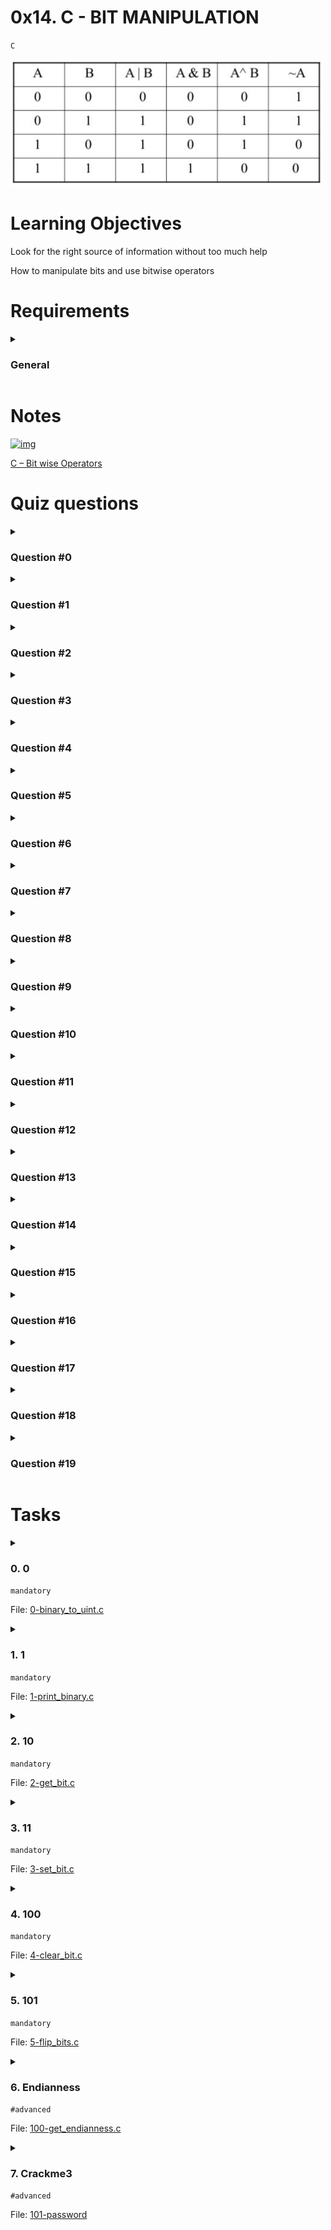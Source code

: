 # 0x14. C - BIT MANIPULATION
`C`

<img src="https://github.com/codenvibes/alx-low_level_programming/blob/master/0x14-bit_manipulation/bitwise.PNG" width="500"/>

# Learning Objectives
Look for the right source of information without too much help

How to manipulate bits and use bitwise operators

# Requirements
<details>
<summary>

### General
</summary>

- Allowed editors: `vi`, `vim`, `emacs`
- All your files will be compiled on Ubuntu 20.04 LTS using `gcc`, using the options `-Wall -Werror -Wextra -pedantic -std=gnu89`
- All your files should end with a new line
- A `README.md` file, at the root of the folder of the project is mandatory
- Your code should use the `Betty` style. It will be checked using [betty-style.pl](https://github.com/alx-tools/Betty/blob/master/betty-style.pl) and [betty-doc.pl](https://github.com/alx-tools/Betty/blob/master/betty-doc.pl)
- You are not allowed to use global variables
- No more than 5 functions per file
- The only C standard library functions allowed are `malloc`, `free` and `exit`. Any use of functions like `printf`, `puts`, `calloc`, `realloc` etc… is forbidden
- You are allowed to use [_putchar](https://github.com/alx-tools/_putchar.c/blob/master/_putchar.c)
- You don’t have to push `_putchar.c`, we will use our file. If you do it won’t be taken into account
- In the following examples, the `main.c` files are shown as examples. You can use them to test your functions, but you don’t have to push them to your repo (if you do we won’t take them into account). We will use our own `main.c` files at compilation. Our `main.c` files might be different from the one shown in the examples
- The prototypes of all your functions and the prototype of the function `_putchar` should be included in your header file called `main.h`
- Don’t forget to push your header file
- All your header files should be include guarded
</details>

# Notes
[![img](https://camo.githubusercontent.com/d63ab8b391579cb9574e4a487de2f04cb9ed4bda7008d6c3c37d90ce903b2bb5/68747470733a2f2f6d656469612e6765656b73666f726765656b732e6f72672f77702d636f6e74656e742f63646e2d75706c6f6164732f4f70657261746f72732d496e2d432e706e67)](https://www.geeksforgeeks.org/bitwise-operators-in-c-cpp/)

[C – Bit wise Operators](https://www.fresh2refresh.com/c-programming/c-operators-expressions/c-bit-wise-operators/)


# Quiz questions
<details>
<summary>

### Question #0
</summary>

`0x89 >> 3 =` ?
- [x] 0x11
- [ ] 0x08
- [ ] 0x22
- [ ] 0x44
- [ ] 0x89
</details>

<details>
<summary>

### Question #1
</summary>

What is `98` in base2?
- [ ] 0b10011000
- [x] 0b01100010
- [ ] 0b01010010
</details>

<details>
<summary>

### Question #2
</summary>

`0x01 << 1 =` ?
- [ ] 0x03
- [ ] 0x10
- [x] 0x02
- [ ] 0x01
- [ ] 0x00
</details>

<details>
<summary>

### Question #3
</summary>

What is `0x89` in base2?
- [ ] 0b01101001
- [ ] 0b10001000
- [x] 0b10001001
- [ ] 0b10101001
</details>

<details>
<summary>

### Question #4
</summary>

What is `98` in base16?
- [ ] 0x96
- [ ] 0x98
- [x] 0x62
</details>

<details>
<summary>

### Question #5
</summary>

`0x44 | 0x22 =` ?
- [x] `0x66`
- [ ] `0x44`
- [ ] `0x22`
</details>

<details>
<summary>

### Question #6
</summary>

What is `0b001010010` in base10?
- [ ] 83
- [ ] 84
- [x] 82
- [ ] 81
</details>

<details>
<summary>

### Question #7
</summary>

`0x01 & 0x00 =` ?
- [ ] `0x02`
- [ ] `0x01`
- [x] `0x00`
</details>

<details>
<summary>

### Question #8
</summary>

`0x01 | 0x01 =` ?
- [ ] `0x02`
- [x] `0x01`
- [ ] `0x00`
</details>

<details>
<summary>

### Question #9
</summary>

What is `0b01101101` in base16?
- [ ] 0x7D
- [ ] 0xD6
- [ ] 0x6E
- [x] 0x6D
- [ ] 0x36
</details>

<details>
<summary>

### Question #10
</summary>

`0x13 << 1 =` ?
- [ ] 0x4C
- [ ] 0x98
- [x] 0x26
- [ ] 0x13
</details>

<details>
<summary>

### Question #11
</summary>

`~ 0x98 =` ?
- [ ] 0x68
- [x] 0x67
- [ ] 0x66
</details>

<details>
<summary>

### Question #12
</summary>

`0x01 | 0x00 =` ?
- [ ] `0x02`
- [x] `0x01`
- [ ] `0x00`
</details>

<details>
<summary>

### Question #13
</summary>

`0x02 >> 1 =` ?
- [ ] 0x00
- [x] 0x01
- [ ] 0x02
</details>

<details>
<summary>

### Question #14
</summary>

`0x89 & 0x01 =` ?
- [ ] `0x88`
- [ ] `0x89`
- [x] `0x01`
- [ ] `0x00`
</details>

<details>
<summary>

### Question #15
</summary>

`0x88 & 0x01 =` ?
- [ ] `0x88`
- [ ] `0x89`
- [ ] `0x01`
- [x] `0x00`
</details>

<details>
<summary>

### Question #16
</summary>

What is `0x89` in base10?
- [x] 137
- [ ] 139
- [ ] 135
- [ ] 89
</details>

<details>
<summary>

### Question #17
</summary>

`0x66 & 0x22 =` ?
- [ ] `0x66`
- [ ] `0x44`
- [x] `0x22`
</details>

<details>
<summary>

### Question #18
</summary>

`0x01 & 0x01 =` ?
- [ ] `0x02`
- [x] `0x01`
- [ ] `0x00`
</details>

<details>
<summary>

### Question #19
</summary>

`~ 0x12 =` ?
- [ ] 0xEE
- [ ] 0x21
- [ ] 0xFD
- [x] 0xED
</details>

# Tasks

<details>
<summary>

### 0. 0
`mandatory`

File: [0-binary_to_uint.c]()
</summary>

Write a function that converts a binary number to an unsigned int.

- Prototype: `unsigned int binary_to_uint(const char *b);`
- where b is pointing to a string of `0` and `1` chars
- Return: the converted number, or 0 if
    - there is one or more chars in the string `b` that is not `0` or `1`
    - `b` is `NULL`
```
julien@ubuntu:~/0x14. Binary$ cat 0-main.c
#include <stdio.h>
#include "main.h"

/**
 * main - check the code
 *
 * Return: Always 0.
 */
int main(void)
{
    unsigned int n;

    n = binary_to_uint("1");
    printf("%u\n", n);
    n = binary_to_uint("101");
    printf("%u\n", n);
    n = binary_to_uint("1e01");
    printf("%u\n", n);
    n = binary_to_uint("1100010");
    printf("%u\n", n);
    n = binary_to_uint("0000000000000000000110010010");
    printf("%u\n", n);
    return (0);
}
julien@ubuntu:~/0x14. Binary$ gcc -Wall -pedantic -Werror -Wextra -std=gnu89 0-main.c 0-binary_to_uint.c -o a
julien@ubuntu:~/0x14. Binary$ ./a 
1
5
0
98
402
julien@ubuntu:~/0x14. Binary$ 
```
</details>

<details>
<summary>

### 1. 1
`mandatory`

File: [1-print_binary.c]()
</summary>

Write a function that prints the binary representation of a number.

- Prototype: `void print_binary(unsigned long int n);`
- Format: see example
- You are not allowed to use arrays
- You are not allowed to use `malloc`
- You are not allowed to use the `%` or `/` operators
```
julien@ubuntu:~/0x14. Binary$ cat 1-main.c 
#include <stdio.h>
#include "main.h"

/**
 * main - check the code
 *
 * Return: Always 0.
 */
int main(void)
{
    print_binary(0);
    printf("\n");
    print_binary(1);
    printf("\n");
    print_binary(98);
    printf("\n");
    print_binary(1024);
    printf("\n");
    print_binary((1 << 10) + 1);
    printf("\n");
    return (0);
}
julien@ubuntu:~/0x14. Binary$ gcc -Wall -pedantic -Werror -Wextra -std=gnu89 1-main.c 1-print_binary.c _putchar.c -o b
julien@ubuntu:~/0x14. Binary$ ./b 
0
1
1100010
10000000000
10000000001
julien@ubuntu:~/0x14. Binary$ 
```
</details>

<details>
<summary>

### 2. 10
`mandatory`

File: [2-get_bit.c]()
</summary>

Write a function that returns the value of a bit at a given index.

- Prototype: `int get_bit(unsigned long int n, unsigned int index);`
- where `index` is the index, starting from `0` of the bit you want to get
- Returns: the value of the bit at index `index` or `-1` if an error occured
```
julien@ubuntu:~/0x14. Binary$ cat 2-main.c
#include <stdio.h>
#include "main.h"

/**
 * main - check the code
 *
 * Return: Always 0.
 */
int main(void)
{
    int n;

    n = get_bit(1024, 10);
    printf("%d\n", n);
    n = get_bit(98, 1);
    printf("%d\n", n);
    n = get_bit(1024, 0);
    printf("%d\n", n);
    return (0);
}
julien@ubuntu:~/0x14. Binary$ gcc -Wall -pedantic -Werror -Wextra -std=gnu89 2-main.c 2-get_bit.c -o c  
julien@ubuntu:~/0x14. Binary$ ./c
1
1
0
julien@ubuntu:~/0x14. Binary$ 
```
</details>

<details>
<summary>

### 3. 11
`mandatory`

File: [3-set_bit.c]()
</summary>

Write a function that sets the value of a bit to `1` at a given index.

- Prototype: `int set_bit(unsigned long int *n, unsigned int index);`
- where `index` is the index, starting from `0` of the bit you want to set
- Returns: `1` if it worked, or `-1` if an error occurred
```
julien@ubuntu:~/0x14. Binary$ cat 3-main.c
#include <stdio.h>
#include "main.h"

/**
 * main - check the code
 *
 * Return: Always 0.
 */
int main(void)
{
    unsigned long int n;

    n = 1024;
    set_bit(&n, 5);
    printf("%lu\n", n);
    n = 0;
    set_bit(&n, 10);
    printf("%lu\n", n);
    n = 98;
    set_bit(&n, 0);
    printf("%lu\n", n);
    return (0);
}
julien@ubuntu:~/0x14. Binary$ gcc -Wall -pedantic -Werror -Wextra -std=gnu89 3-main.c 3-set_bit.c -o d
julien@ubuntu:~/0x14. Binary$ ./d
1056
1024
99
julien@ubuntu:~/0x14. Binary$ 
```
</details>

<details>
<summary>

### 4. 100
`mandatory`

File: [4-clear_bit.c]()
</summary>

Write a function that sets the value of a bit to 0 at a given index.

- Prototype: `int clear_bit(unsigned long int *n, unsigned int index);`
- where `index` is the index, starting from `0` of the bit you want to set
- Returns: `1` if it worked, or `-1` if an error occurred
```
julien@ubuntu:~/0x14. Binary$ cat 4-main.c
#include <stdio.h>
#include "main.h"

/**
 * main - check the code
 *
 * Return: Always 0.
 */
int main(void)
{
    unsigned long int n;

    n = 1024;
    clear_bit(&n, 10);
    printf("%lu\n", n);
    n = 0;
    clear_bit(&n, 10);
    printf("%lu\n", n);
    n = 98;
    clear_bit(&n, 1);
    printf("%lu\n", n);
    return (0);
}
julien@ubuntu:~/0x14. Binary$ gcc -Wall -pedantic -Werror -Wextra -std=gnu89 4-main.c 4-clear_bit.c -o e
julien@ubuntu:~/0x14. Binary$ ./e
0
0
96
julien@ubuntu:~/0x14. Binary$ 
```
</details>

<details>
<summary>

### 5. 101
`mandatory`

File: [5-flip_bits.c]()
</summary>

Write a function that returns the number of bits you would need to flip to get from one number to another.

- Prototype: `unsigned int flip_bits(unsigned long int n, unsigned long int m);`
- You are not allowed to use the `%` or `/` operators
```
julien@ubuntu:~/0x14. Binary$ cat 5-main.c
#include <stdio.h>
#include "main.h"

/**
 * main - check the code
 *
 * Return: Always 0.
 */
int main(void)
{
    unsigned int n;

    n = flip_bits(1024, 1);
    printf("%u\n", n);
    n = flip_bits(402, 98);
    printf("%u\n", n);
    n = flip_bits(1024, 3);
    printf("%u\n", n);
    n = flip_bits(1024, 1025);
    printf("%u\n", n);
    return (0);
}
julien@ubuntu:~/0x14. Binary$ gcc -Wall -pedantic -Werror -Wextra -std=gnu89 5-main.c 5-flip_bits.c -o f
julien@ubuntu:~/0x14. Binary$ ./f
2
5
3
1
julien@ubuntu:~/0x14. Binary$ 
```
</details>

<details>
<summary>

### 6. Endianness
`#advanced`


File: [100-get_endianness.c]()
</summary>

Write a function that checks the endianness.

- Prototype: `int get_endianness(void);`
- Returns: `0` if big endian, `1` if little endian
```
julien@ubuntu:~/0x14. Binary$ cat 100-main.c
#include <stdio.h>
#include "main.h"

int main(void)
{
    int n;

    n = get_endianness();
    if (n != 0)
    {
        printf("Little Endian\n");
    }
    else
    {
        printf("Big Endian\n");
    }
    return (0);
}
julien@ubuntu:~/0x14. Binary$ gcc -Wall -pedantic -Werror -Wextra -std=gnu89 100-main.c 100-get_endianness.c -o h
julien@ubuntu:~/0x14. Binary$ ./h 
Little Endian
julien@ubuntu:~/0x14. Binary$ lscpu | head
Architecture:          x86_64
CPU op-mode(s):        32-bit, 64-bit
Byte Order:            Little Endian
CPU(s):                1
On-line CPU(s) list:   0
Thread(s) per core:    1
Core(s) per socket:    1
Socket(s):             1
NUMA node(s):          1
Vendor ID:             GenuineIntel
julien@ubuntu:~/0x14. Binary$
```
</details>

<details>
<summary>

### 7. Crackme3
`#advanced`

File: [101-password](https://github.com/alx-tools/0x13.c)
</summary>

Find the password for [this program]().
- Save the password in the file `101-password`
- Your file should contain the exact password, no new line, no extra space
```
julien@ubuntu:~/0x14. Binary$ ./crackme3 `cat 101-password`
Congratulations!
julien@ubuntu:~/0x14. Binary$ 
```
</details>